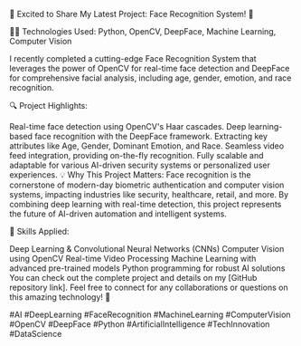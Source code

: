 🚀 Excited to Share My Latest Project: Face Recognition System! 🚀

👨‍💻 Technologies Used: Python, OpenCV, DeepFace, Machine Learning, Computer Vision

I recently completed a cutting-edge Face Recognition System that leverages the power of OpenCV for real-time face detection and DeepFace for comprehensive facial analysis, including age, gender, emotion, and race recognition.

🔍 Project Highlights:

Real-time face detection using OpenCV's Haar cascades.
Deep learning-based face recognition with the DeepFace framework.
Extracting key attributes like Age, Gender, Dominant Emotion, and Race.
Seamless video feed integration, providing on-the-fly recognition.
Fully scalable and adaptable for various AI-driven security systems or personalized user experiences.
💡 Why This Project Matters: Face recognition is the cornerstone of modern-day biometric authentication and computer vision systems, impacting industries like security, healthcare, retail, and more. By combining deep learning with real-time detection, this project represents the future of AI-driven automation and intelligent systems.

🌟 Skills Applied:

Deep Learning & Convolutional Neural Networks (CNNs)
Computer Vision using OpenCV
Real-time Video Processing
Machine Learning with advanced pre-trained models
Python programming for robust AI solutions
You can check out the complete project and details on my [GitHub repository link]. Feel free to connect for any collaborations or questions on this amazing technology! 💬

#AI #DeepLearning #FaceRecognition #MachineLearning #ComputerVision #OpenCV #DeepFace #Python #ArtificialIntelligence #TechInnovation #DataScience
